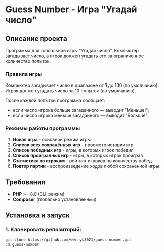 # Guess Number - Игра "Угадай число"

## Описание проекта

Программа для консольной игры "Угадай число". Компьютер загадывает число, а игрок должен угадать его за ограниченное количество попыток.

### Правила игры

Компьютер загадывает число в диапазоне от **1** до 100 (по умолчанию).
Игрок должен угадать число за 10 попыток (по умолчанию).

После каждой попытки программа сообщает:

- если число игрока больше загаданного — выводит "Меньше!";
- если число игрока меньше загаданного — выводит "Больше!".

### Режимы работы программы

1. **Новая игра** - основной режим игры
2. **Список всех сохранённых игр** - просмотр истории игр
3. **Список победных игр** - игры, в которых игрок победил
4. **Список проигранных игр** - игры, в которых игрок проиграл
5. **Статистика по игрокам** - рейтинг игроков по количеству побед
6. **Повтор партии** - воспроизведение ходов любой сохранённой игры

## Требования

- **PHP** >= 8.0 (CLI-режим)
- **Composer** (глобально установленный)

## Установка и запуск

### 1. Клонировать репозиторий:

```bash
git clone https://github.com/werrys3021/guess-number.git
cd guess-number
```

